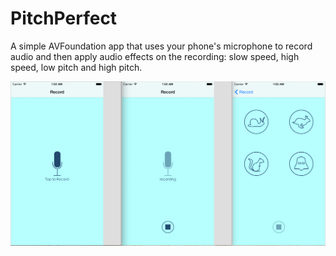 # PitchPerfect

A simple AVFoundation app that uses your phone's microphone to record audio and then apply audio effects on the recording: slow speed, high speed, low pitch and high pitch.

![Pitch Perfect](https://github.com/mhorga/PitchPerfect/blob/master/app.png)
